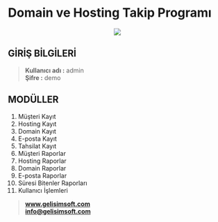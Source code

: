 # Domain ve Hosting Takip Programı
<p align="center">
  <img src="https://raw.githubusercontent.com/Gelisimsoft/DomainveHostingTakipProgrami-CSharp-/master/DomainveHostingTakipProgrami.png">
</p>

## GİRİŞ BİLGİLERİ ##
> **Kullanıcı adı	:** admin <br />  **Şifre		:** demo 

## MODÜLLER ##
1. Müşteri Kayıt
2. Hosting Kayıt
3. Domain Kayıt
4. E-posta Kayıt
5. Tahsilat Kayıt
6. Müşteri Raporlar
7. Hosting Raporlar
8. Domain Raporlar
9. E-posta Raporlar
10. Süresi Bitenler Raporları
11. Kullanıcı İşlemleri


> **www.gelisimsoft.com <br /> info@gelisimsoft.com**
